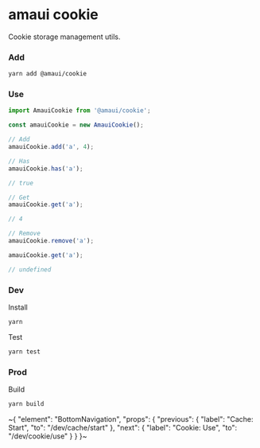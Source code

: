 
# amaui cookie

Cookie storage management utils.

### Add

```sh
yarn add @amaui/cookie
```

### Use

```ts
import AmauiCookie from '@amaui/cookie';

const amauiCookie = new AmauiCookie();

// Add
amauiCookie.add('a', 4);

// Has
amauiCookie.has('a');

// true

// Get
amauiCookie.get('a');

// 4

// Remove
amauiCookie.remove('a');

amauiCookie.get('a');

// undefined
```

### Dev

Install

```sh
yarn
```

Test

```sh
yarn test
```

### Prod

Build

```sh
yarn build
```

~{
  "element": "BottomNavigation",
  "props": {
    "previous": {
      "label": "Cache: Start",
      "to": "/dev/cache/start"
    },
    "next": {
      "label": "Cookie: Use",
      "to": "/dev/cookie/use"
    }
  }
}~
